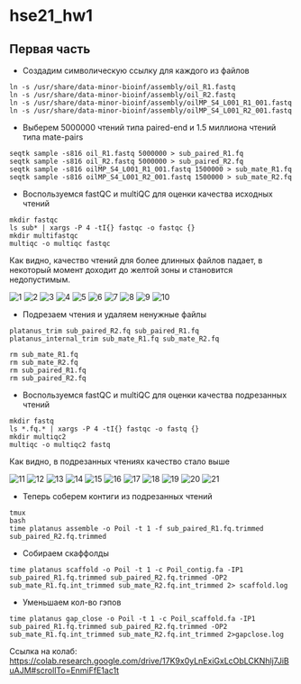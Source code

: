 # hse21_hw1

Первая часть
-------------
* Создадим символическую ссылку для каждого из файлов
```
ln -s /usr/share/data-minor-bioinf/assembly/oil_R1.fastq
ln -s /usr/share/data-minor-bioinf/assembly/oil_R2.fastq
ln -s /usr/share/data-minor-bioinf/assembly/oilMP_S4_L001_R1_001.fastq
ln -s /usr/share/data-minor-bioinf/assembly/oilMP_S4_L001_R2_001.fastq
```
* Выберем 5000000 чтений типа paired-end и 1.5 миллиона чтений типа mate-pairs
```
seqtk sample -s816 oil_R1.fastq 5000000 > sub_paired_R1.fq
seqtk sample -s816 oil_R2.fastq 5000000 > sub_paired_R2.fq
seqtk sample -s816 oilMP_S4_L001_R1_001.fastq 1500000 > sub_mate_R1.fq
seqtk sample -s816 oilMP_S4_L001_R2_001.fastq 1500000 > sub_mate_R2.fq
```
* Воспользуемся fastQC и multiQC для оценки качества исходных чтений
```
mkdir fastqc
ls sub* | xargs -P 4 -tI{} fastqc -o fastqc {}
mkdir multifastqc 
multiqc -o multiqc fastqc
```

Как видно, качество чтений для более длинных файлов падает, в некоторый момент доходит до желтой зоны и становится недопустимым.

![1](https://user-images.githubusercontent.com/32986053/139023364-663f16cc-b376-439d-9c2c-ca0ecebc830f.png)
![2](https://user-images.githubusercontent.com/32986053/139023586-8a7d63a1-5712-4191-9ca6-7ab9455911c0.png)
![3](https://user-images.githubusercontent.com/32986053/139023588-d69706d3-89d0-4c1f-a461-2c45657a2606.png)
![4](https://user-images.githubusercontent.com/32986053/139023589-504dbc65-164b-4718-b10d-266ac2abd850.png)
![5](https://user-images.githubusercontent.com/32986053/139023592-b56217bd-2212-4e6b-a252-1a2706eb8dc4.png)
![6](https://user-images.githubusercontent.com/32986053/139023593-a75ef9b5-b093-4afb-8350-0c3fba6e804e.png)
![7](https://user-images.githubusercontent.com/32986053/139023599-212d3382-347f-49a3-ade2-0323caacf36b.png)
![8](https://user-images.githubusercontent.com/32986053/139023601-3fb52b51-a968-4037-8c0e-d276de44b2d7.png)
![9](https://user-images.githubusercontent.com/32986053/139023604-e7ba19c7-cd56-452f-9529-54cad8272263.png)
![10](https://user-images.githubusercontent.com/32986053/139023607-b896127c-aa49-4725-b321-940ded94a284.png)

* Подрезаем чтения и удаляем ненужные файлы
```
platanus_trim sub_paired_R2.fq sub_paired_R1.fq
platanus_internal_trim sub_mate_R1.fq sub_mate_R2.fq
```

```
rm sub_mate_R1.fq
rm sub_mate_R2.fq
rm sub_paired_R1.fq
rm sub_paired_R2.fq
```
* Воспользуемся fastQC и multiQC для оценки качества подрезанных чтений
```
mkdir fastq
ls *.fq.* | xargs -P 4 -tI{} fastqc -o fastq {}
mkdir multiqc2
multiqc -o multiqc2 fastq
```
Как видно, в подрезанных чтениях качество стало выше

![11](https://user-images.githubusercontent.com/32986053/139030276-338f9888-a830-48e0-bb5b-112127290634.png)
![12](https://user-images.githubusercontent.com/32986053/139030281-e8a099cb-6f84-42ff-aa99-90246752f4e9.png)
![13](https://user-images.githubusercontent.com/32986053/139030283-3d71f920-9270-442e-980f-2388e98e73eb.png)
![14](https://user-images.githubusercontent.com/32986053/139030285-9d392ac8-7a88-4360-bc95-863714b6693f.png)
![15](https://user-images.githubusercontent.com/32986053/139030287-71216619-6b6f-48db-9a95-9327e1f93644.png)
![16](https://user-images.githubusercontent.com/32986053/139030289-2fe6e02a-1865-45ed-a80c-51d1dad466bd.png)
![17](https://user-images.githubusercontent.com/32986053/139030292-9a1b6df8-7f3c-4b48-966e-30f22070a414.png)
![18](https://user-images.githubusercontent.com/32986053/139030293-2fd74924-d232-4ff3-adce-7b757549cfad.png)
![19](https://user-images.githubusercontent.com/32986053/139030296-94447a3a-8cc6-4af8-a87f-5c90b39c6844.png)
![20](https://user-images.githubusercontent.com/32986053/139030299-fd3c28d1-942d-46c9-958d-6a3894a89ac2.png)
![21](https://user-images.githubusercontent.com/32986053/139030302-c7597dd5-5e84-417d-8d18-fb345a34b517.png)

* Теперь соберем контиги из подрезанных чтений
```
tmux
bash
time platanus assemble -o Poil -t 1 -f sub_paired_R1.fq.trimmed sub_paired_R2.fq.trimmed
```
* Собираем скаффолды
```
time platanus scaffold -o Poil -t 1 -c Poil_contig.fa -IP1 sub_paired_R1.fq.trimmed sub_paired_R2.fq.trimmed -OP2 sub_mate_R1.fq.int_trimmed sub_mate_R2.fq.int_trimmed 2> scaffold.log
```
* Уменьшаем кол-во гэпов
```
time platanus gap_close -o Poil -t 1 -c Poil_scaffold.fa -IP1 sub_paired_R1.fq.trimmed sub_paired_R2.fq.trimmed -OP2 sub_mate_R1.fq.int_trimmed sub_mate_R2.fq.int_trimmed 2>gapclose.log
```
Ссылка на колаб: https://colab.research.google.com/drive/17K9x0yLnExiGxLcObLCKNhlj7JiBuAJM#scrollTo=EnmiFfE1ac1t

